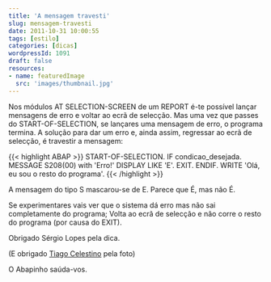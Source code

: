 ```yaml
---
title: 'A mensagem travesti'
slug: mensagem-travesti
date: 2011-10-31 10:00:55
tags: [estilo]
categories: [dicas]
wordpressId: 1091
draft: false
resources:
- name: featuredImage
  src: 'images/thumbnail.jpg'
---
```

Nos módulos AT SELECTION-SCREEN de um REPORT é-te possível lançar mensagens de erro e voltar ao ecrã de selecção. Mas uma vez que passes do START-OF-SELECTION, se lançares uma mensagem de erro, o programa termina. A solução para dar um erro e, ainda assim, regressar ao ecrã de selecção, é travestir a mensagem:


{{< highlight ABAP >}}
START-OF-SELECTION.
  IF condicao_desejada.
    MESSAGE S208(00) with 'Erro!' DISPLAY LIKE 'E'.
    EXIT.
  ENDIF.
  WRITE 'Olá, eu sou o resto do programa'.
{{< /highlight >}}

A mensagem do tipo S mascarou-se de E. Parece que É, mas não É.

Se experimentares vais ver que o sistema dá erro mas não sai completamente do programa; Volta ao ecrã de selecção e não corre o resto do programa (por causa do EXIT).

Obrigado Sérgio Lopes pela dica.

(E obrigado [Tiago Celestino][1] pela foto)

O Abapinho saúda-vos.

   [1]: https://www.flickr.com/photos/tcelestino/2858606793/in/photostream/
